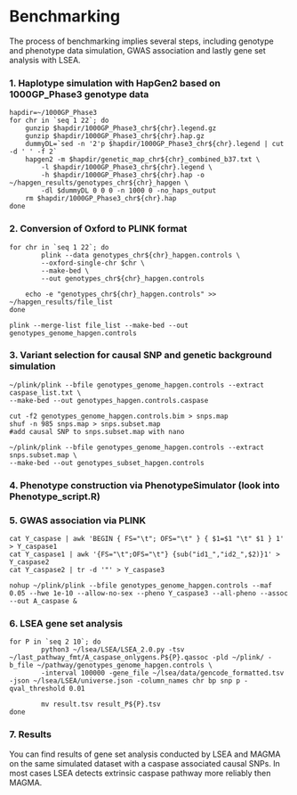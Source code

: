 # Benchmarking
The process of benchmarking implies several steps, including genotype and phenotype data simulation, GWAS association
and lastly gene set analysis with LSEA.

### 1. Haplotype simulation with HapGen2 based on 1000GP_Phase3 genotype data

```{r, engine=bash}
hapdir=~/1000GP_Phase3
for chr in `seq 1 22`; do
	gunzip $hapdir/1000GP_Phase3_chr${chr}.legend.gz
	gunzip $hapdir/1000GP_Phase3_chr${chr}.hap.gz
	dummyDL=`sed -n '2'p $hapdir/1000GP_Phase3_chr${chr}.legend | cut -d ' ' -f 2`
	hapgen2 -m $hapdir/genetic_map_chr${chr}_combined_b37.txt \
        -l $hapdir/1000GP_Phase3_chr${chr}.legend \
        -h $hapdir/1000GP_Phase3_chr${chr}.hap -o ~/hapgen_results/genotypes_chr${chr}_hapgen \
        -dl $dummyDL 0 0 0 -n 1000 0 -no_haps_output 
	rm $hapdir/1000GP_Phase3_chr${chr}.hap
done
```

### 2. Conversion of Oxford to PLINK format

```{r, engine=bash}
for chr in `seq 1 22`; do
        plink --data genotypes_chr${chr}_hapgen.controls \
        --oxford-single-chr $chr \
        --make-bed \
        --out genotypes_chr${chr}_hapgen.controls
        
	echo -e "genotypes_chr${chr}_hapgen.controls" >> ~/hapgen_results/file_list
done

plink --merge-list file_list --make-bed --out genotypes_genome_hapgen.controls
```

### 3. Variant selection for causal SNP and genetic background simulation

```{r, engine=bash}
~/plink/plink --bfile genotypes_genome_hapgen.controls --extract caspase_list.txt \
--make-bed --out genotypes_hapgen.controls.caspase

cut -f2 genotypes_genome_hapgen.controls.bim > snps.map 
shuf -n 985 snps.map > snps.subset.map
#add causal SNP to snps.subset.map with nano

~/plink/plink --bfile genotypes_genome_hapgen.controls --extract snps.subset.map \
--make-bed --out genotypes_subset_hapgen.controls
```

### 4. Phenotype construction via PhenotypeSimulator (look into Phenotype_script.R)

### 5. GWAS association via PLINK

```{r, engine=bash}
cat Y_caspase | awk 'BEGIN { FS="\t"; OFS="\t" } { $1=$1 "\t" $1 } 1' > Y_caspase1 
cat Y_caspase1 | awk '{FS="\t";OFS="\t"} {sub("id1_","id2_",$2)}1' > Y_caspase2
cat Y_caspase2 | tr -d '"' > Y_caspase3

nohup ~/plink/plink --bfile genotypes_genome_hapgen.controls --maf 0.05 --hwe 1e-10 --allow-no-sex --pheno Y_caspase3 --all-pheno --assoc --out A_caspase &

```
### 6. LSEA gene set analysis

```{r, engine=bash}
for P in `seq 2 10`; do
        python3 ~/lsea/LSEA/LSEA_2.0.py -tsv ~/last_pathway_fmt/A_caspase_onlygens.P${P}.qassoc -pld ~/plink/ -b_file ~/pathway/genotypes_genome_hapgen.controls \
        -interval 100000 -gene_file ~/lsea/data/gencode_formatted.tsv -json ~/lsea/LSEA/universe.json -column_names chr bp snp p -qval_threshold 0.01
        
        mv result.tsv result_P${P}.tsv
done

```
### 7. Results
You can find results of gene set analysis conducted by LSEA and MAGMA on the same simulated dataset with a caspase associated causal SNPs. In most cases LSEA detects extrinsic caspase pathway more reliably then MAGMA.
